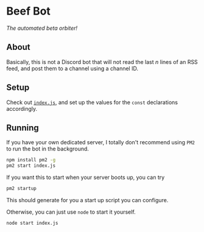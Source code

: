 # Beef Bot
_The automated beta orbiter!_

## About
Basically, this is not a Discord bot that will not read the last _n_ lines of an RSS feed, and post them to a channel
using a channel ID.

## Setup
Check out [`index.js`](index.js), and set up the values for the `const` declarations accordingly.

## Running
If you have your own dedicated server, I totally don't recommend using `PM2` to run the bot in the background.

```bash
npm install pm2 -g
pm2 start index.js
```

If you want this to start when your server boots up, you can try

```bash
pm2 startup
```

This should generate for you a start up script you can configure.

Otherwise, you can just use `node` to start it yourself.

```bash
node start index.js
```